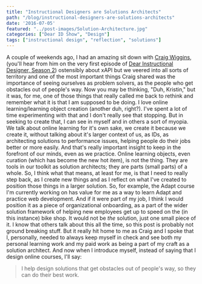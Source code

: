 ```yaml
---
title: "Instructional Designers are Solutions Architects"
path: "/blog/instructional-designers-are-solutions-architects"
date: '2016-07-05'
featured: "../post-images/Solution-Architecture.jpg"
categories: ["Dear ID Show", "Design"]
tags: ["instructional design", "reflection", "solutions"]
---
```


A couple of weekends ago, I had an amazing sit down with [Craig Wiggins](https://twitter.com/oxala75), (you'll hear from him on the very first episode of [Dear Instructional Designer, Season 2](http://dearinstructionaldesigner.com)) ostensibly about xAPI but we veered into all sorts of territory and one of the most important things Craig shared was the importance of seeing ourselves as problem solvers, as the people who get obstacles out of people's way. Now you may be thinking, "Duh, Kristin," but it was, for me, one of those things that really called me back to rethink and remember what it is that I am supposed to be doing. I love online learning/learning object creation (another duh, right?). I've spent a lot of time experimenting with that and I don't really see that stopping. But in seeking to create that, I can see in myself and in others a sort of myopia. We talk about online learning for it's own sake, we create it because we create it, without talking about it's larger context of us, as IDs, as architecting solutions to performance issues, helping people do their jobs better or more easily. And that's really important insight to keep in the forefront of our minds, even as we practice. Online learning objects, even curation (which has become the new hot item), is not the thing. They are tools in our toolkit as solution architects; they are parts (small parts) of a whole. So, I think what that means, at least for me, is that I need to really step back, as I create new things and as I reflect on what I've created to position those things in a larger solution. So, for example, the Adapt course I'm currently working on has value for me as a way to learn Adapt and practice web development. And if it were part of my job, I think I would position it as a piece of organizational onboarding, as a part of the wider solution framework of helping new employees get up to speed on the (in this instance) bike shop. It would not be _the_ solution, just one small piece of it. I know that others talk about this all the time, so this post is probably not ground breaking stuff. But it really hit home to me as Craig and I spoke that I, personally, needed to always keep myself in check and see both my personal learning work and my paid work as being a part of my craft as a solution architect. And now when I introduce myself, instead of saying that I design online courses, I'll say:

> I help design solutions that get obstacles out of people's way, so they can do their best work.
